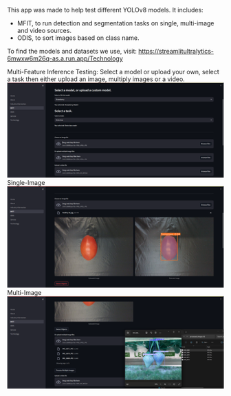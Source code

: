 This app was made to help test different YOLOv8 models.
It includes:
- MFIT, to run detection and segmentation tasks on single, multi-image and video sources.
- ODIS, to sort images based on class name. 


To find the models and datasets we use, visit: https://streamlitultralytics-6mwxw6m26q-as.a.run.app/Technology

Multi-Feature Inference Testing:
Select a model or upload your own, select a task then either upload an image, multiply images or a video.
![alt text](https://github.com/Yaandle/streamlitdeploy/blob/master/pages/Screenshot.png)
Single-Image
![Single-Image](https://github.com/Yaandle/streamlitdeploy/blob/master/pages/Screenshot0.png)
Multi-Image
![Multi-Image](https://github.com/Yaandle/streamlitdeploy/blob/master/pages/Screenshot1.png)
